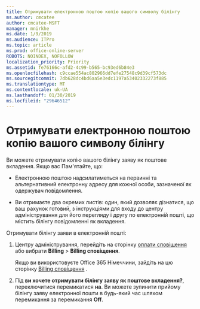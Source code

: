 ```yaml
---
title: Отримувати електронною поштою копію вашого символу білінгу
ms.author: cmcatee
author: cmcatee-MSFT
manager: mnirkhe
ms.date: 1/9/2019
ms.audience: ITPro
ms.topic: article
ms.prod: office-online-server
ROBOTS: NOINDEX, NOFOLLOW
localization_priority: Priority
ms.assetid: fe76166c-afd2-4c99-b565-bc93ed6b84e3
ms.openlocfilehash: c9ccae554ac802966dd7efe27548c9d39cf573dc
ms.sourcegitcommit: 7db628dc4bd6aa5e3edc1197a53402332273f885
ms.translationtype: MT
ms.contentlocale: uk-UA
ms.lasthandoff: 01/30/2019
ms.locfileid: "29646512"
---
```

# <a name="receive-copy-of-your-billing-statement-in-email"></a>Отримувати електронною поштою копію вашого символу білінгу
Ви можете отримувати копію вашого білінгу заяву як поштове вкладення. Якщо вас Пам'ятайте, що:
  
- Електронною поштою надсилатиметься на первинні та альтернативний електронну адресу для кожної особи, зазначеної як одержувач повідомлення.
    
- Ви отримаєте два окремих листів: один, який дозволяє дізнатися, що ваш рахунок готовий, з інструкціями для входу до центру адміністрування для його перегляду і другу по електронній пошті, що містить білінгу повідомленні як вкладення.
    
Отримувати білінгу заяви в електронній пошті:
  
1. Центру адміністрування, перейдіть на сторінку [оплати сповіщення](https://go.microsoft.com/fwlink/p/?linkid=853212) або вибрати **Billing** \> **Billing сповіщення**.
    
    Якщо ви використовуєте Office 365 Німеччини, зайдіть на цю сторінку [Billing сповіщення](https://go.microsoft.com/fwlink/p/?linkid=853213) . 
    
2. Під **ви хочете отримувати білінгу заяву як поштове вкладення?**, переключитися перемикатися **на**. Ви можете зупинити прийому білінгу заяву електронної пошти в будь-який час шляхом перемикання за перемикання **Off**.
    

